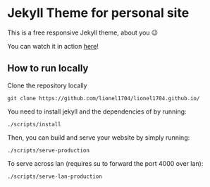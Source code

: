 # Jekyll Theme for personal site

This is a free responsive Jekyll theme, about you :wink:

You can watch it in action [here](https://lionel1704.github.io)!


## How to run locally

Clone the repository locally

```shell
git clone https://github.com/lionel1704/lionel1704.github.io/
```

You need to install jekyll and the dependencies of by running:

```shell
./scripts/install
```

Then, you can build and serve your website by simply running:

```shell
./scripts/serve-production
```

To serve across lan (requires su to forward the port 4000 over lan):

```shell
./scripts/serve-lan-production
```
